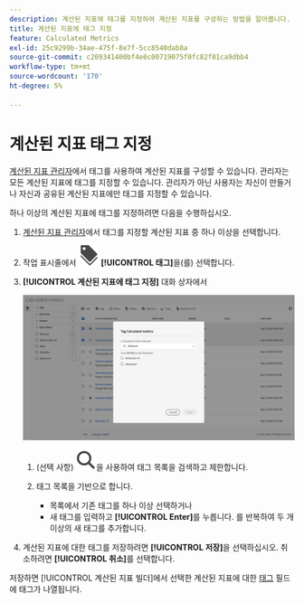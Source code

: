 ```yaml
---
description: 계산된 지표에 태그를 지정하여 계산된 지표를 구성하는 방법을 알아봅니다.
title: 계산된 지표에 태그 지정
feature: Calculated Metrics
exl-id: 25c9299b-34ae-475f-8e7f-5cc8540dab8a
source-git-commit: c209341400bf4e0c00719075f0fc82f81ca9dbb4
workflow-type: tm+mt
source-wordcount: '170'
ht-degree: 5%

---
```


# 계산된 지표 태그 지정


[계산된 지표 관리자](cm-manager.md)에서 태그를 사용하여 계산된 지표를 구성할 수 있습니다. 관리자는 모든 계산된 지표에 태그를 지정할 수 있습니다. 관리자가 아닌 사용자는 자신이 만들거나 자신과 공유된 계산된 지표에만 태그를 지정할 수 있습니다.

하나 이상의 계산된 지표에 태그를 지정하려면 다음을 수행하십시오.

1. [계산된 지표 관리자](cm-manager.md)에서 태그를 지정할 계산된 지표 중 하나 이상을 선택합니다.
1. 작업 표시줄에서 ![레이블](/help/assets/icons/Labels.svg) **[!UICONTROL 태그]**&#x200B;을(를) 선택합니다.
1. **[!UICONTROL 계산된 지표에 태그 지정]** 대화 상자에서

   ![계산된 지표에 태그 지정 대화 상자](assets/tag-calculated-metric-dialog.png)

   1. (선택 사항) ![검색](/help/assets/icons/Search.svg)을 사용하여 태그 목록을 검색하고 제한합니다.

   2. 태그 목록을 기반으로 합니다.

      * 목록에서 기존 태그를 하나 이상 선택하거나
      * 새 태그를 입력하고 **[!UICONTROL Enter]**&#x200B;를 누릅니다. 를 반복하여 두 개 이상의 새 태그를 추가합니다.

1. 계산된 지표에 대한 태그를 저장하려면 **[!UICONTROL 저장]**&#x200B;을 선택하십시오. 취소하려면 **[!UICONTROL 취소]**&#x200B;를 선택합니다.

저장하면 [!UICONTROL 계산된 지표 빌더]에서 선택한 계산된 지표에 대한 [태그](cm-tagging.md) 필드에 태그가 나열됩니다.

<!--

In the Calculated metric manager, you can organize segments by tagging them.

All users can create tags for calculated metrics and apply one or more tags to a metric. However, you can see tags only for those calculated metrics that you own or that have been shared with you. 

>[!TIP]
>
>The most useful types of tags are usually tags that are based on the following criteria:
>
>* **Team names**, such as Social Marketing or Mobile Marketing.
>* **Project** (analysis tags), such as Entry-page analysis.
>* **Categories**, such as Women's or Geography.
>* **Workflows**, such as To be approved or Curated for (a specific business unit).

## Apply tags to a calculated metric

1. In Customer Journey Analytics, select [!UICONTROL **Components**] > [!UICONTROL **Calculated metrics**].

1. In the Calculated metrics manager, select the checkbox next to any metrics that you want to tag.

   ![Tag Calculated metric list with Mobile marketing selected.](assets/cm_add_tags.png)

1. In the [!UICONTROL **Tag Calculated metric**] dialog box: 

   * Add a new tag. Type the name in the **[!UICONTROL Add tags]** field, then press Enter.
   * Select one or more existing tags to apply to the selected metrics.

1. Select [!UICONTROL **Save**] to apply the tags.

## View applied tags

1. In Customer Journey Analytics, select [!UICONTROL **Components**] > [!UICONTROL **Calculated metrics**] to go to the Calculated metrics manager.

1. In the Calculated metrics manager, tags appear in the [!UICONTROL **Tags**] column. (Click the gear icon on the top-right to manage your columns.)

## Filter metrics by tags

1. In Customer Journey Analytics, select [!UICONTROL **Components**] > [!UICONTROL **Calculated metrics**] to go to the Calculated metrics manager.

1. In the Calculated metrics manager, select the **Filter** icon, then select the tags that you want to filter by. 

   Only metrics that have the filter you select are shown.

-->

